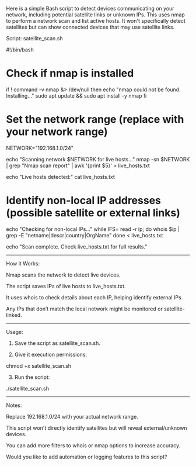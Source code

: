 Here is a simple Bash script to detect devices communicating on your network, including potential satellite links or unknown IPs. This uses nmap to perform a network scan and list active hosts. It won't specifically detect satellites but can show connected devices that may use satellite links.

Script: satellite_scan.sh

#!/bin/bash

# Check if nmap is installed
if ! command -v nmap &> /dev/null
then
    echo "nmap could not be found. Installing..."
    sudo apt update && sudo apt install -y nmap
fi

# Set the network range (replace with your network range)
NETWORK="192.168.1.0/24"

echo "Scanning network $NETWORK for live hosts..."
nmap -sn $NETWORK | grep "Nmap scan report" | awk '{print $5}' > live_hosts.txt

echo "Live hosts detected:"
cat live_hosts.txt

# Identify non-local IP addresses (possible satellite or external links)
echo "Checking for non-local IPs..."
while IFS= read -r ip; do
    whois $ip | grep -E "netname|descr|country|OrgName"
done < live_hosts.txt

echo "Scan complete. Check live_hosts.txt for full results."


---

How it Works:

Nmap scans the network to detect live devices.

The script saves IPs of live hosts to live_hosts.txt.

It uses whois to check details about each IP, helping identify external IPs.

Any IPs that don’t match the local network might be monitored or satellite-linked.



---

Usage:

1. Save the script as satellite_scan.sh.


2. Give it execution permissions:

chmod +x satellite_scan.sh


3. Run the script:

./satellite_scan.sh




---

Notes:

Replace 192.168.1.0/24 with your actual network range.

This script won't directly identify satellites but will reveal external/unknown devices.

You can add more filters to whois or nmap options to increase accuracy.


Would you like to add automation or logging features to this script?

